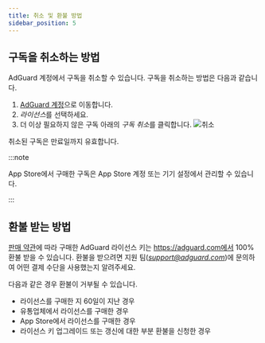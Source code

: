 ```yaml
---
title: 취소 및 환불 방법
sidebar_position: 5
---
```


## 구독을 취소하는 방법

AdGuard 계정에서 구독을 취소할 수 있습니다. 구독을 취소하는 방법은 다음과 같습니다.

 1. [AdGuard 계정](https://adguardaccount.com/)으로 이동합니다.
 1. *라이선스*를 선택하세요.
 1. 더 이상 필요하지 않은 구독 아래의 *구독 취소*를 클릭합니다. ![취소](https://cdn.adtidy.org/content/kb/ad_blocker/general/newaccount-cancel-sub.png)

 취소된 구독은 만료일까지 유효합니다.

:::note

App Store에서 구매한 구독은 App Store 계정 또는 기기 설정에서 관리할 수 있습니다.

:::

## 환불 받는 방법

[판매 약관](https://adguard.com/terms-of-sale.html)에 따라 구매한 AdGuard 라이선스 키는 https://adguard.com에서 100% 환불 받을 수 있습니다. 환불을 받으려면 지원 팀(*support@adguard.com*)에 문의하여 어떤 결제 수단을 사용했는지 알려주세요.

다음과 같은 경우 환불이 거부될 수 있습니다.

- 라이선스를 구매한 지 60일이 지난 경우
- 유통업체에서 라이선스를 구매한 경우
- App Store에서 라이선스를 구매한 경우
- 라이선스 키 업그레이드 또는 갱신에 대한 부분 환불을 신청한 경우
